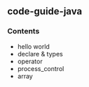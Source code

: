 ## code-guide-java

### Contents

- hello world
- declare & types
- operator
- process_control
- array





